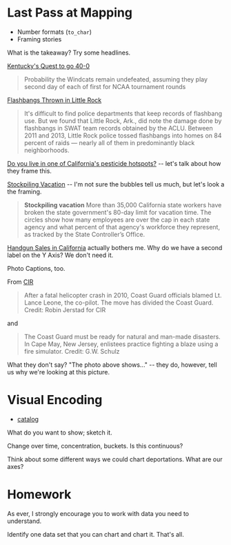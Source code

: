 # Last Pass at Mapping

+ Number formats (`to_char`)
+ Framing stories

What is the takeaway? Try some headlines. 

[Kentucky's Quest to go 40-0](http://fivethirtyeight.com/datalab/rest-easy-bob-knight-kentucky-probably-wont-finish-undefeated/)
> Probability the Windcats remain undefeated, assuming they play second day of each of first for NCAA tournament rounds

[Flashbangs Thrown in Little Rock](https://www.propublica.org/article/flashbangs) 
> It's difficult to find police departments that keep records of flashbang use. But we found that Little Rock, Ark., did note the damage done by flashbangs in SWAT team records obtained by the ACLU. Between 2011 and 2013, Little Rock police tossed flashbangs into homes on 84 percent of raids — nearly all of them in predominantly black neighborhoods.

[Do you live in one of California's pesticide hotspots?](http://apps.cironline.org/pesticides/?zoom=11&latitude=34.200340270996094&longitude=-119.18012237548828&layer=concernchems&action=area) -- let's talk about how they frame this.

[Stockpiling Vacation](http://www.revealnews.org/article/thousands-of-california-state-workers-are-hoarding-vacation-days/) -- I'm not sure the bubbles tell us much, but let's look a the framing. 
> **Stockpiling vacation** More than 35,000 California state workers have broken the state government's 80-day limit for vacation time. The circles show how many employees are over the cap in each state agency and what percent of that agency's workforce they represent, as tracked by the State Controller’s Office. 

[Handgun Sales in California](http://www.revealnews.org/article/in-california-handguns-enter-2nd-decade-of-rising-sales/) actually bothers me. Why do we have a second label on the Y Axis? We don't need it. 

Photo Captions, too.

From [CIR](http://www.revealnews.org/article-legacy/coast-guards-deadly-accidents-highlight-lapses-in-safety-leadership/)
> After a fatal helicopter crash in 2010, Coast Guard officials blamed Lt. Lance Leone, the co-pilot. The move has divided the Coast Guard.
Credit: Robin Jerstad for CIR

and

>The Coast Guard must be ready for natural and man-made disasters. In Cape May, New Jersey, enlistees practice fighting a blaze using a fire simulator.
Credit: G.W. Schulz

What they don't say? "The photo above shows..." -- they do, however, tell us why we're looking at this picture. 

# Visual Encoding
+ [catalog](http://www.datavizcatalogue.com/)

What do you want to show; sketch it. 

Change over time, concentration, buckets. Is this continuous?

Think about some different ways we could chart deportations.  What are our axes? 


# Homework
As ever, I strongly encourage you to work with data you need to understand. 

Identify one data set that you can chart and chart it. That's all. 



